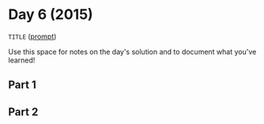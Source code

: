 # Day 6 (2015)

`TITLE` ([prompt](https://adventofcode.com/2015/day/6))

Use this space for notes on the day's solution and to document what you've learned!

## Part 1

## Part 2

